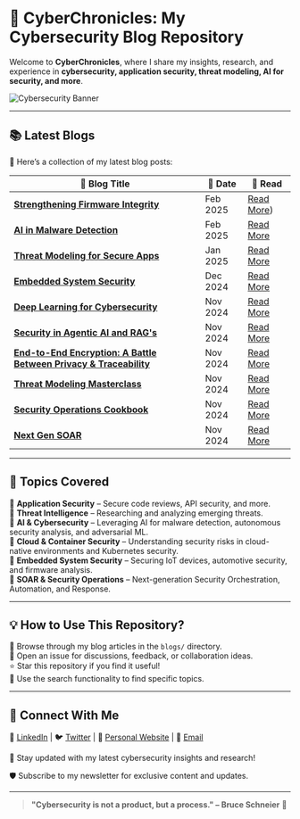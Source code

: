 # 🚀 CyberChronicles: My Cybersecurity Blog Repository

Welcome to **CyberChronicles**, where I share my insights, research, and experience in **cybersecurity, application security, threat modeling, AI for security, and more**.

![Cybersecurity Banner](https://source.unsplash.com/1000x250/?cybersecurity,technology)

---
## 📚 **Latest Blogs**

📌 Here’s a collection of my latest blog posts:

| 🔗 Blog Title | 📅 Date | 📖 Read |
|--------------|--------|--------|
| **[Strengthening Firmware Integrity](#)** | Feb 2025 | [Read More](https://github.com/tanishqborse/Security-Blogs/blob/main/Strengthening%20Firmware%20Integrity.md)) |
| **[AI in Malware Detection](#)** | Feb 2025 | [Read More](#) |
| **[Threat Modeling for Secure Apps](#)** | Jan 2025 | [Read More](#) |
| **[Embedded System Security](#)** | Dec 2024 | [Read More](#) |
| **[Deep Learning for Cybersecurity](#)** | Nov 2024 | [Read More](#) |
| **[Security in Agentic AI and RAG's](#)** | Nov 2024 | [Read More](#) |
| **[End-to-End Encryption: A Battle Between Privacy & Traceability](#)** | Nov 2024 | [Read More](#) |
| **[Threat Modeling Masterclass](#)** | Nov 2024 | [Read More](#) |
| **[Security Operations Cookbook](#)** | Nov 2024 | [Read More](#) |
| **[Next Gen SOAR](#)** | Nov 2024 | [Read More](#) |

---

## 📌 **Topics Covered**

🔹 **Application Security** – Secure code reviews, API security, and more.  
🔹 **Threat Intelligence** – Researching and analyzing emerging threats.  
🔹 **AI & Cybersecurity** – Leveraging AI for malware detection, autonomous security analysis, and adversarial ML.  
🔹 **Cloud & Container Security** – Understanding security risks in cloud-native environments and Kubernetes security.  
🔹 **Embedded System Security** – Securing IoT devices, automotive security, and firmware analysis.  
🔹 **SOAR & Security Operations** – Next-generation Security Orchestration, Automation, and Response.  

---

## 💡 **How to Use This Repository?**

📖 Browse through my blog articles in the `blogs/` directory.  
📩 Open an issue for discussions, feedback, or collaboration ideas.  
⭐ Star this repository if you find it useful!  
🔎 Use the search functionality to find specific topics.  

---

## 🎯 **Connect With Me**

💼 [LinkedIn](#) | 🐦 [Twitter](#) | 🔗 [Personal Website](#) | 📧 [Email](#)

📢 Stay updated with my latest cybersecurity insights and research!

🛡️ Subscribe to my newsletter for exclusive content and updates.

---

> **"Cybersecurity is not a product, but a process." – Bruce Schneier** 🚀
